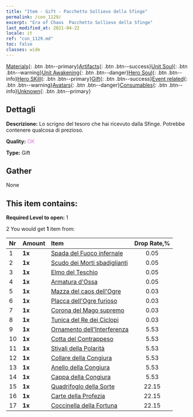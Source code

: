 ```yaml
---
title: "Item - Gift - Pacchetto Sollievo della Sfinge"
permalink: /con_1129/
excerpt: "Era of Chaos  Pacchetto Sollievo della Sfinge"
last_modified_at: 2021-04-22
locale: it
ref: "con_1129.md"
toc: false
classes: wide
---
```

 [Materials](/ItemsIT/){: .btn .btn--primary}[Artifacts](/ItemsIT/Artifacts/){: .btn .btn--success}[Unit Soul](/ItemsIT/UnitSoul/){: .btn .btn--warning}[Unit Awakening](/ItemsIT/UnitAwakening/){: .btn .btn--danger}[Hero Soul](/ItemsIT/HeroSoul/){: .btn .btn--info}[Hero SKill](/ItemsIT/HeroSkill/){: .btn .btn--primary}[Gift](/ItemsIT/Gift/){: .btn .btn--success}[Event related](/ItemsIT/Events/){: .btn .btn--warning}[Avatars](/ItemsIT/Avatars/){: .btn .btn--danger}[Consumables](/ItemsIT/Consumables/){: .btn .btn--info}[Unknown](/ItemsIT/Unknown/){: .btn .btn--primary}

## Dettagli
 **Descrizione:** Lo scrigno del tesoro che hai ricevuto dalla Sfinge. Potrebbe contenere qualcosa di prezioso.

 **Quality:** <span style="color: #DA70D6">OK</span>

 **Type:** Gift

## Gather

  None

## This item contains:

 **Required Level to open:** 1

 2 You would get **1** item  from:

  | Nr | Amount |     Item    | Drop Rate,% |
  |:---|:-------|:------------|:---------:|
  | 1 |  **1x** | [Spada del Fuoco infernale](/it/Items/art_121/) | 0.05 | 
  | 2 |  **1x** | [Scudo dei Morti sbadiglianti](/it/Items/art_122/) | 0.05 | 
  | 3 |  **1x** | [Elmo del Teschio](/it/Items/art_123/) | 0.05 | 
  | 4 |  **1x** | [Armatura d'Ossa](/it/Items/art_124/) | 0.05 | 
  | 5 |  **1x** | [Mazza del caos dell'Ogre](/it/Items/art_125/) | 0.03 | 
  | 6 |  **1x** | [Placca dell'Ogre furioso](/it/Items/art_126/) | 0.03 | 
  | 7 |  **1x** | [Corona del Mago supremo](/it/Items/art_127/) | 0.03 | 
  | 8 |  **1x** | [Tunica del Re dei Ciclopi](/it/Items/art_128/) | 0.03 | 
  | 9 |  **1x** | [Ornamento dell'Interferenza](/it/Items/art_118/) | 5.53 | 
  | 10 |  **1x** | [Cotta del Contrappeso](/it/Items/art_119/) | 5.53 | 
  | 11 |  **1x** | [Stivali della Polarità](/it/Items/art_120/) | 5.53 | 
  | 12 |  **1x** | [Collare della Congiura](/it/Items/art_115/) | 5.53 | 
  | 13 |  **1x** | [Anello della Congiura](/it/Items/art_116/) | 5.53 | 
  | 14 |  **1x** | [Cappa della Congiura](/it/Items/art_117/) | 5.53 | 
  | 15 |  **1x** | [Quadrifoglo della Sorte](/it/Items/art_109/) | 22.15 | 
  | 16 |  **1x** | [Carte della Profezia](/it/Items/art_110/) | 22.15 | 
  | 17 |  **1x** | [Coccinella della Fortuna](/it/Items/art_111/) | 22.15 | 
